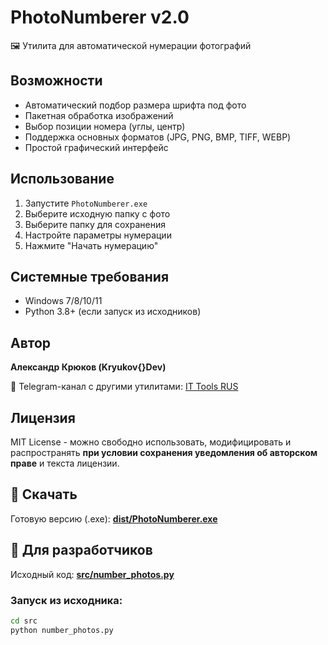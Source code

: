 # PhotoNumberer v2.0

🖼️ Утилита для автоматической нумерации фотографий

## Возможности
- Автоматический подбор размера шрифта под фото
- Пакетная обработка изображений
- Выбор позиции номера (углы, центр)
- Поддержка основных форматов (JPG, PNG, BMP, TIFF, WEBP)
- Простой графический интерфейс

## Использование
1. Запустите `PhotoNumberer.exe`
2. Выберите исходную папку с фото
3. Выберите папку для сохранения
4. Настройте параметры нумерации
5. Нажмите "Начать нумерацию"

## Системные требования
- Windows 7/8/10/11
- Python 3.8+ (если запуск из исходников)

## Автор
**Александр Крюков (Kryukov{}Dev)**

📢 Telegram-канал с другими утилитами: [IT Tools RUS](https://t.me/it_tools_rus)

## Лицензия
MIT License - можно свободно использовать, модифицировать и распространять 
**при условии сохранения уведомления об авторском праве** и текста лицензии.

## 🚀 Скачать
Готовую версию (.exe): **[dist/PhotoNumberer.exe](dist/PhotoNumberer.exe)**

## 🔧 Для разработчиков
Исходный код: **[src/number_photos.py](src/number_photos.py)**

### Запуск из исходника:
```bash
cd src
python number_photos.py